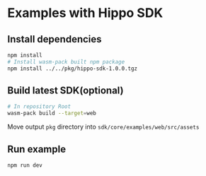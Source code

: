 # Examples with Hippo SDK

## Install dependencies

```bash
npm install
# Install wasm-pack built npm package
npm install ../../pkg/hippo-sdk-1.0.0.tgz
```

## Build latest SDK(optional)

```bash
# In repository Root
wasm-pack build --target=web
```

Move output `pkg` directory into `sdk/core/examples/web/src/assets`

## Run example

```bash
npm run dev
```
